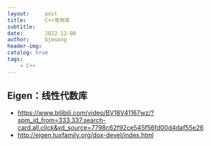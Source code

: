 ```yaml
---
layout:     post
title:      C++常用库
subtitle:   
date:       2022-12-08
author:     bjmsong
header-img: 
catalog: true
tags:
    - C++
---
```

## Eigen：线性代数库
- https://www.bilibili.com/video/BV18V41167wz/?spm_id_from=333.337.search-card.all.click&vd_source=7798c62f92ce545f56fd00d4daf55e26
- http://eigen.tuxfamily.org/dox-devel/index.html